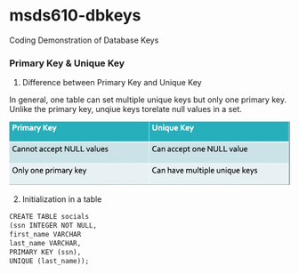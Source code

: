 # msds610-dbkeys
Coding Demonstration of Database Keys

### Primary Key & Unique Key
1. Difference between Primary Key and Unique Key

In general, one table can set multiple unique keys but only one primary key. Unlike the primary key, unqiue keys torelate null values in a set.

<img src="img/1.jpg" > 




2. Initialization in a table

```
CREATE TABLE socials
(ssn INTEGER NOT NULL,
first_name VARCHAR
last_name VARCHAR,
PRIMARY KEY (ssn),
UNIQUE (last_name));

```
